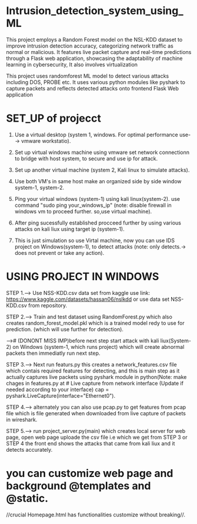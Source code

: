 # Intrusion_detection_system_using_ML
This project employs a Random Forest model on the NSL-KDD dataset to improve intrusion detection
accuracy, categorizing network traffic as normal or malicious. It features live packet capture and real-time
predictions through a Flask web application, showcasing the adaptability of machine learning in
cybersecurity, It also involves virtualization

This project uses randomforest ML model to detect various attacks including DOS, PROBE etc. It uses various python modules like pyshark to capture packets and reflects detected attacks onto frontend Flask Web application

# SET_UP of projecct

 1. Use a virtual desktop (system 1, windows. For optimal performance use--> vmware workstatio).
 
 2. Set up virtual windows machine using vmware set network connectionn to bridge with host system, to secure and use ip for attack.
 
 3. Set up another virtual machine (system 2, Kali linux to simulate attacks).
 
 4. Use both VM's in same host make an organized side by side window system-1, system-2.
 
 5. Ping your virtual windows (system-1) using kali linux(system-2). use command "sudo ping your_windows_ip" (note: disable firewall in windows vm to proceed further. so,use virtual machine).
 
 6. After ping sucessfully established procceed further by using various attacks on kali liux using target ip (system-1).
 
 7. This is just simulation so use Virtal machine, now you can use IDS project on Windows(system-1), to detect attacks (note: only detects.-> does not prevent or take any action).

# USING PROJECT IN WINDOWS

 STEP 1.--> Use NSS-KDD.csv data set from kaggle use link: https://www.kaggle.com/datasets/hassan06/nslkdd or use data set NSS-KDD.csv from repository.
 
 STEP 2.--> Train and test dataset using RandomForest.py which also creates random_forest_model.pkl which is a trained model redy to use for prediction. (which will use further for detection).

--># (DONONT MISS IMP)before next step start attack with kali liux(System-2) on Windows (system-1, which runs project) which will create abnormal packets then immediatly run next step.

 STEP 3.--> Next run featurs.py this creates a network_features.csv file which contais required features for detecting,
           and this is main step as it actually captures live packets using pyshark module in python(Note: make chages in features.py at 
          # Live capture from network interface (Update if needed according to your interface)
            cap = pyshark.LiveCapture(interface="Ethernet0").

 STEP 4.--> alternately you can also use pcap.py to get features from pcap file which is file generated when downloaded from live capture of packets in wireshark.

 STEP 5.--> run project_server.py(main) which creates local server for web page, open web page uploade the csv file i.e which we get from STEP 3 or STEP 4 
           the front end shows the attacks that came from kali liux and it detects accurately.

# you can customize web page and  background  @templates and @static. 
//crucial Homepage.html has functionalities customize without breaking//.

